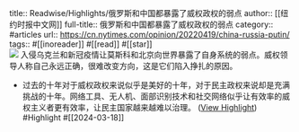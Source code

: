 title:: Readwise/Highlights/俄罗斯和中国都暴露了威权政权的弱点
author:: [[纽约时报中文网]]
full-title:: 俄罗斯和中国都暴露了威权政权的弱点
category:: #articles
url:: https://cn.nytimes.com/opinion/20220419/china-russia-putin/
tags:: #[[inoreader]] #[[read]] #[[star]]  
![](https://static01.nyt.com/images/2022/04/18/opinion/18friedman1/merlin_155989530_5d201392-5d19-4788-9443-1a5a526ddc7c-articleLarge.jpg)
入侵乌克兰和新冠疫情让莫斯科和北京向世界暴露了自身系统的弱点。威权领导人称自己永远正确，很难改变方向，这是它们陷入挣扎的原因。

- 过去的十年对于威权政权来说似乎是美好的十年，对于民主政权来说却是充满挑战的十年。网络工具、无人机、面部识别技术和社交网络似乎让有效率的威权主义者更有效率，让民主国家越来越难以治理。 ([View Highlight](https://read.readwise.io/read/01hs7kz0hp4ry4p2r67rbgced0)) #Highlight #[[2024-03-18]]